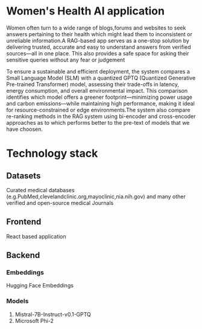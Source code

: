 # Women's Health AI application 

Women often turn to a wide range of blogs,forums and websites to seek answers pertaining to their health which might lead them to inconsistent or unreliable information.A RAG-based app serves as a one-stop solution by delivering trusted, accurate and easy to understand answers from verified sources—all in one place. This also provides a safe space for asking their sensitive queries without any fear or judgement

To ensure a sustainable and efficient deployment, the system compares a Small Language Model (SLM) with a quantized GPTQ (Quantized Generative Pre-trained Transformer) model, assessing their trade-offs in latency, energy consumption, and overall environmental impact. This comparison identifies which model offers a greener footprint—minimizing power usage and carbon emissions—while maintaining high performance, making it ideal for resource-constrained or edge environments.The system also compare re-ranking methods in the RAG system using bi-encoder and cross-encoder approaches as to which performs better to the pre-text of models that we have choosen.

# Technology stack
## Datasets
Curated medical databases (e.g.PubMed,clevelandclinic.org,mayoclinic,nia.nih.gov) and many other verified and open-source medical Journals 

## Frontend
React based application

## Backend 

### Embeddings
Hugging Face Embeddings 

### Models 
1. Mistral-7B-Instruct-v0.1-GPTQ
2. Microsoft Phi-2







